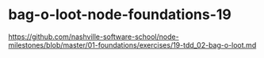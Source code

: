 # bag-o-loot-node-foundations-19
https://github.com/nashville-software-school/node-milestones/blob/master/01-foundations/exercises/19-tdd_02-bag-o-loot.md
